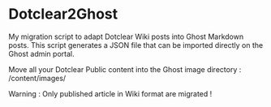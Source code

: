 # Dotclear2Ghost
My migration script to adapt Dotclear Wiki posts into Ghost Markdown posts.
This script generates a JSON file that can be imported directly on the Ghost admin portal.

Move all your Dotclear Public content into the Ghost image directory : /content/images/

Warning : Only published article in Wiki format are migrated !